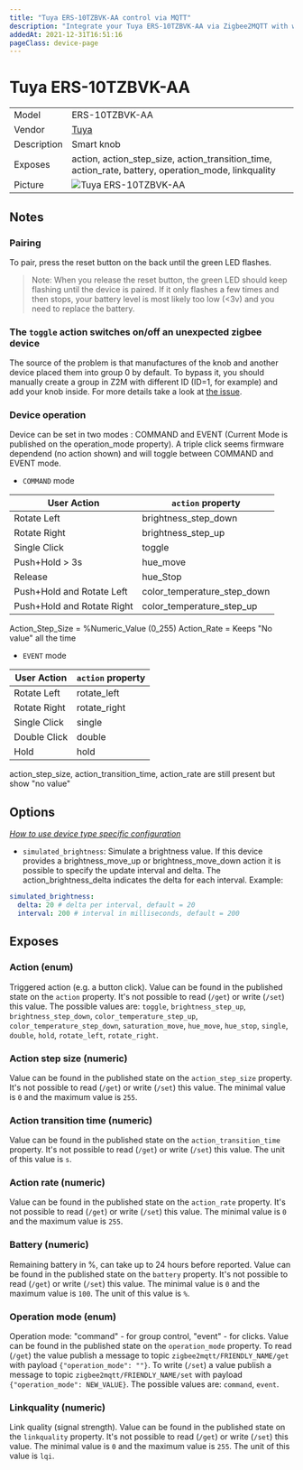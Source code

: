 ```yaml
---
title: "Tuya ERS-10TZBVK-AA control via MQTT"
description: "Integrate your Tuya ERS-10TZBVK-AA via Zigbee2MQTT with whatever smart home infrastructure you are using without the vendor's bridge or gateway."
addedAt: 2021-12-31T16:51:16
pageClass: device-page
---
```


<!-- !!!! -->
<!-- ATTENTION: This file is auto-generated through docgen! -->
<!-- You can only edit the "Notes"-Section between the two comment lines "Notes BEGIN" and "Notes END". -->
<!-- Do not use h1 or h2 heading within "## Notes"-Section. -->
<!-- !!!! -->

# Tuya ERS-10TZBVK-AA

|     |     |
|-----|-----|
| Model | ERS-10TZBVK-AA  |
| Vendor  | [Tuya](/supported-devices/#v=Tuya)  |
| Description | Smart knob |
| Exposes | action, action_step_size, action_transition_time, action_rate, battery, operation_mode, linkquality |
| Picture | ![Tuya ERS-10TZBVK-AA](https://www.zigbee2mqtt.io/images/devices/ERS-10TZBVK-AA.png) |


<!-- Notes BEGIN: You can edit here. Add "## Notes" headline if not already present. -->
## Notes

### Pairing
To pair, press the reset button on the back until the green LED flashes.

> Note: When you release the reset button, the green LED should keep flashing until the device is paired. If it only flashes a few times and then stops, your battery level is most likely too low (<3v) and you need to replace the battery.

### The `toggle` action switches on/off an unexpected zigbee device
The source of the problem is that manufactures of the knob and another device placed them into group 0 by default. To bypass it, you should manually create a group in Z2M with different ID (ID=1, for example) and add your knob inside.
For more details take a look at [the issue](https://github.com/Koenkk/zigbee2mqtt/issues/12397).

### Device operation
Device can be set in two modes : COMMAND and EVENT (Current Mode is published on the operation_mode property). A triple click seems firmware dependend (no action shown) and will toggle between COMMAND and EVENT mode.

- `COMMAND` mode

| User Action  | `action` property |
| ------------- | ------------- |
| Rotate Left | brightness_step_down|
| Rotate Right | brightness_step_up|
| Single Click | toggle|
| Push+Hold > 3s | hue_move|
| Release | hue_Stop|
| Push+Hold and Rotate Left | color_temperature_step_down|
| Push+Hold and Rotate Right | color_temperature_step_up|

Action_Step_Size = %Numeric_Value (0_255)
Action_Rate = Keeps "No value" all the time
- `EVENT` mode

| User Action  | `action` property |
|--------------| ------------- |
| Rotate Left  | rotate_left |
| Rotate Right | rotate_right |
| Single Click | single |
| Double Click | double |
| Hold         | hold |

action_step_size, action_transition_time, action_rate are still present but show "no value"
<!-- Notes END: Do not edit below this line -->



## Options
*[How to use device type specific configuration](../guide/configuration/devices-groups.md#specific-device-options)*

* `simulated_brightness`: Simulate a brightness value. If this device provides a brightness_move_up or brightness_move_down action it is possible to specify the update interval and delta. The action_brightness_delta indicates the delta for each interval. Example:
```yaml
simulated_brightness:
  delta: 20 # delta per interval, default = 20
  interval: 200 # interval in milliseconds, default = 200
```


## Exposes

### Action (enum)
Triggered action (e.g. a button click).
Value can be found in the published state on the `action` property.
It's not possible to read (`/get`) or write (`/set`) this value.
The possible values are: `toggle`, `brightness_step_up`, `brightness_step_down`, `color_temperature_step_up`, `color_temperature_step_down`, `saturation_move`, `hue_move`, `hue_stop`, `single`, `double`, `hold`, `rotate_left`, `rotate_right`.

### Action step size (numeric)
Value can be found in the published state on the `action_step_size` property.
It's not possible to read (`/get`) or write (`/set`) this value.
The minimal value is `0` and the maximum value is `255`.

### Action transition time (numeric)
Value can be found in the published state on the `action_transition_time` property.
It's not possible to read (`/get`) or write (`/set`) this value.
The unit of this value is `s`.

### Action rate (numeric)
Value can be found in the published state on the `action_rate` property.
It's not possible to read (`/get`) or write (`/set`) this value.
The minimal value is `0` and the maximum value is `255`.

### Battery (numeric)
Remaining battery in %, can take up to 24 hours before reported.
Value can be found in the published state on the `battery` property.
It's not possible to read (`/get`) or write (`/set`) this value.
The minimal value is `0` and the maximum value is `100`.
The unit of this value is `%`.

### Operation mode (enum)
Operation mode: "command" - for group control, "event" - for clicks.
Value can be found in the published state on the `operation_mode` property.
To read (`/get`) the value publish a message to topic `zigbee2mqtt/FRIENDLY_NAME/get` with payload `{"operation_mode": ""}`.
To write (`/set`) a value publish a message to topic `zigbee2mqtt/FRIENDLY_NAME/set` with payload `{"operation_mode": NEW_VALUE}`.
The possible values are: `command`, `event`.

### Linkquality (numeric)
Link quality (signal strength).
Value can be found in the published state on the `linkquality` property.
It's not possible to read (`/get`) or write (`/set`) this value.
The minimal value is `0` and the maximum value is `255`.
The unit of this value is `lqi`.

